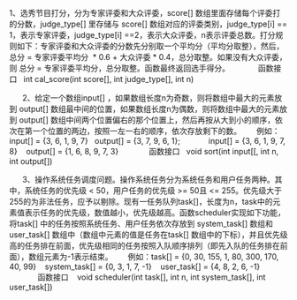 1、选秀节目打分，分为专家评委和大众评委，score[] 数组里面存储每个评委打的分数，judge_type[] 里存储与 score[] 数组对应的评委类别，judge_type[i] == 1，表示专家评委，judge_type[i] ==2，表示大众评委，n表示评委总数。打分规则如下：专家评委和大众评委的分数先分别取一个平均分（平均分取整），然后，总分 = 专家评委平均分  * 0.6 + 大众评委 * 0.4，总分取整。如果没有大众评委，则 总分 = 专家评委平均分，总分取整。函数最终返回选手得分。
            函数接口   int cal_score(int score[], int judge_type[], int n) 


      2、给定一个数组input[] ，如果数组长度n为奇数，则将数组中最大的元素放到 output[] 数组最中间的位置，如果数组长度n为偶数，则将数组中最大的元素放到 output[] 数组中间两个位置偏右的那个位置上，然后再按从大到小的顺序，依次在第一个位置的两边，按照一左一右的顺序，依次存放剩下的数。
      例如：input[] = {3, 6, 1, 9, 7}   output[] = {3, 7, 9, 6, 1};             input[] = {3, 6, 1, 9, 7, 8}    output[] = {1, 6, 8, 9, 7, 3}
             函数接口   void sort(int input[[, int n, int output[])


      3、操作系统任务调度问题。操作系统任务分为系统任务和用户任务两种。其中，系统任务的优先级 < 50，用户任务的优先级 >= 50且 <= 255。优先级大于255的为非法任务，应予以剔除。现有一任务队列task[]，长度为n，task中的元素值表示任务的优先级，数值越小，优先级越高。函数scheduler实现如下功能，将task[] 中的任务按照系统任务、用户任务依次存放到 system_task[] 数组和 user_task[] 数组中（数组中元素的值是任务在task[] 数组中的下标），并且优先级高的任务排在前面，优先级相同的任务按照入队顺序排列（即先入队的任务排在前面），数组元素为-1表示结束。
      例如：task[] = {0, 30, 155, 1, 80, 300, 170, 40, 99}    system_task[] = {0, 3, 1, 7, -1}    user_task[] = {4, 8, 2, 6, -1}
             函数接口    void scheduler(int task[], int n, int system_task[], int user_task[])


